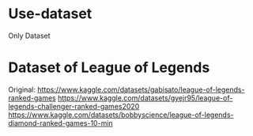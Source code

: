# Use-dataset
Only Dataset


# Dataset of League of Legends
 Original: https://www.kaggle.com/datasets/gabisato/league-of-legends-ranked-games
           https://www.kaggle.com/datasets/gyejr95/league-of-legends-challenger-ranked-games2020
           https://www.kaggle.com/datasets/bobbyscience/league-of-legends-diamond-ranked-games-10-min
